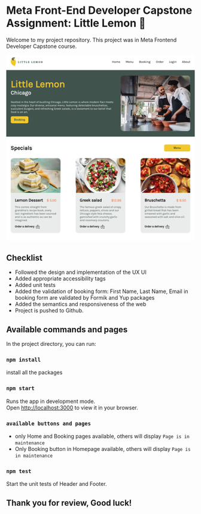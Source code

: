 # Meta Front-End Developer Capstone Assignment: Little Lemon :lemon:

Welcome to my project repository. This project was in Meta Frontend Developer Capstone course.

![Website Preview](./src/assets/screenshot.png)

## Checklist

- Followed the design and implementation of the UX UI
- Added appropriate accessibility tags
- Added unit tests
- Added the validation of booking form: First Name, Last Name, Email in booking form are validated by Formik and Yup packages
- Added the semantics and responsiveness of the web
- Project is pushed to Github.

## Available commands and pages

In the project directory, you can run:

### `npm install`

install all the packages

### `npm start`

Runs the app in development mode.\
Open [http://localhost:3000](http://localhost:3000) to view it in your browser.

### `available buttons and pages`

- only Home and Booking pages available, others will display `Page is in maintenance`
- Only Booking button in Homepage available, others will display `Page is in maintenance`

### `npm test`

Start the unit tests of Header and Footer.

## Thank you for review, Good luck!
